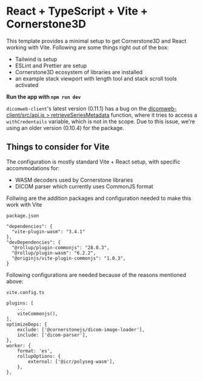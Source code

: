 # React + TypeScript + Vite + Cornerstone3D

This template provides a minimal setup to get Cornerstone3D and React working with Vite. Following are some things right out of the box:

- Tailwind is setup
- ESLint and Prettier are setup
- Cornerstone3D ecosystem of libraries are installed
- an example stack viewport with length tool and stack scroll tools activated

**Run the app with `npm run dev`**

`dicomweb-client`'s latest version (0.11.1) has a bug on the [dicomweb-client/src/api.js > retrieveSeriesMetadata](https://github.com/dcmjs-org/dicomweb-client/blob/9c3331fcc5b78db435bfc07a9d1ebc4253446f39/src/api.js#L1112) function, where it tries to access a `withCredentails` variable, which is not in the scope.
Due to this issue, we're using an older version (0.10.4) for the package.

## Things to consider for Vite

The configuration is mostly standard Vite + React setup, with specific accommodations for:

- WASM decoders used by Cornerstone libraries
- DICOM parser which currently uses CommonJS format

Follwing are the addition packages and configuration needed to make this work with Vite

`package.json`

```
"dependencies": {
  "vite-plugin-wasm": "3.4.1"
},
"devDependencies": {
  "@rollup/plugin-commonjs": "28.0.3",
  "@rollup/plugin-wasm": "6.2.2",
  "@originjs/vite-plugin-commonjs": "1.0.3",
}
```

Following configurations are needed because of the reasons mentioned above:

`vite.config.ts`

```
plugins: [
    ...
    viteCommonjs(),
],
optimizeDeps: {
    exclude: ['@cornerstonejs/dicom-image-loader'],
    include: ['dicom-parser'],
},
worker: {
    format: 'es',
    rollupOptions: {
        external: ['@icr/polyseg-wasm'],
    },
},
```
